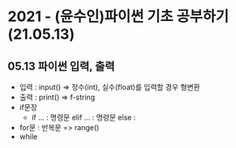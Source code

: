 # 2021 - (윤수인)파이썬 기초 공부하기 (21.05.13)
## 05.13 파이썬 입력, 출력
+ 입력 : input() => 정수(int), 실수(float)를 입력할 경우 형변환
+ 출력 : print() => f-string
+ if문장 
  + if ... : 명령문 elif ... : 명령문 else : 
+ for문 : 반복문 => range()
+ while
